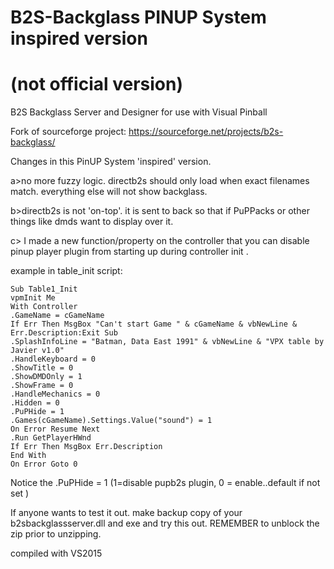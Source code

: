# B2S-Backglass PINUP System inspired version
# (not official version)
B2S Backglass Server and Designer for use with Visual Pinball


Fork of sourceforge project:  https://sourceforge.net/projects/b2s-backglass/

Changes in this PinUP System 'inspired' version.

a>no more fuzzy logic. directb2s should only load when exact filenames match. everything else will not show backglass.

b>directb2s is not 'on-top'. it is sent to back so that if PuPPacks or other things like dmds want to display over it.

c> I made a new function/property on the controller that you can disable pinup player plugin from starting up during controller init . 

example in table_init script:
```
Sub Table1_Init
vpmInit Me
With Controller
.GameName = cGameName
If Err Then MsgBox "Can't start Game " & cGameName & vbNewLine & Err.Description:Exit Sub
.SplashInfoLine = "Batman, Data East 1991" & vbNewLine & "VPX table by Javier v1.0"
.HandleKeyboard = 0
.ShowTitle = 0
.ShowDMDOnly = 1
.ShowFrame = 0
.HandleMechanics = 0
.Hidden = 0
.PuPHide = 1
.Games(cGameName).Settings.Value("sound") = 1
On Error Resume Next
.Run GetPlayerHWnd
If Err Then MsgBox Err.Description
End With
On Error Goto 0
```
Notice the .PuPHide = 1   (1=disable pupb2s plugin, 0 = enable..default if not set )

If anyone wants to test it out. make backup copy of your b2sbackglassserver.dll and exe and try this out. REMEMBER to unblock the zip prior to unzipping.

compiled with VS2015

